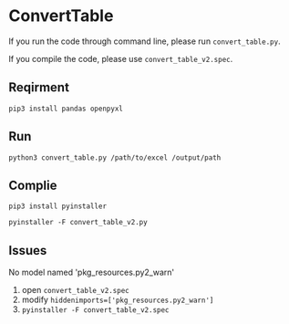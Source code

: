 # ConvertTable

If you run the code through command line, please run `convert_table.py`.

If you compile the code, please use `convert_table_v2.spec`.

## Reqirment
`pip3 install pandas openpyxl`

## Run
`python3 convert_table.py /path/to/excel /output/path`

## Complie
`pip3 install pyinstaller`

`pyinstaller -F convert_table_v2.py`

## Issues
No model named 'pkg_resources.py2_warn'

1. open `convert_table_v2.spec`
2. modify `hiddenimports=['pkg_resources.py2_warn']`
3. `pyinstaller -F convert_table_v2.spec`
